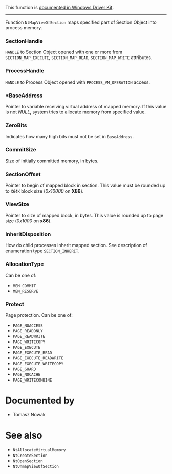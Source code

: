 This function is [documented in Windows Driver Kit](https://learn.microsoft.com/en-us/windows-hardware/drivers/ddi/wdm/nf-wdm-zwmapviewofsection).

---

Function `NtMapViewOfSection` maps specified part of Section Object into process memory.

### SectionHandle

`HANDLE` to Section Object opened with one or more from `SECTION_MAP_EXECUTE`, `SECTION_MAP_READ`, `SECTION_MAP_WRITE` attributes.

### ProcessHandle

`HANDLE` to Process Object opened with `PROCESS_VM_OPERATION` access.

### *BaseAddress

Pointer to variable receiving virtual address of mapped memory. If this value is not *NULL*, system tries to allocate memory from specified value.

### ZeroBits

Indicates how many high bits must not be set in `BaseAddress`.

### CommitSize

Size of initially committed memory, in bytes.

### SectionOffset

Pointer to begin of mapped block in section. This value must be rounded up to `X64K` block size (*0x10000* on **X86**).

### ViewSize

Pointer to size of mapped block, in bytes. This value is rounded up to page size (*0x1000* on **x86**).

### InheritDisposition

How do child processes inherit mapped section. See description of enumeration type `SECTION_INHERIT`.

### AllocationType

Can be one of:

* `MEM_COMMIT`
* `MEM_RESERVE`

### Protect

Page protection. Can be one of:

* `PAGE_NOACCESS`
* `PAGE_READONLY`
* `PAGE_READWRITE`
* `PAGE_WRITECOPY`
* `PAGE_EXECUTE`
* `PAGE_EXECUTE_READ`
* `PAGE_EXECUTE_READWRITE`
* `PAGE_EXECUTE_WRITECOPY`
* `PAGE_GUARD`
* `PAGE_NOCACHE`
* `PAGE_WRITECOMBINE`

# Documented by

* Tomasz Nowak

# See also

* `NtAllocateVirtualMemory`
* `NtCreateSection`
* `NtOpenSection`
* `NtUnmapViewOfSection`
